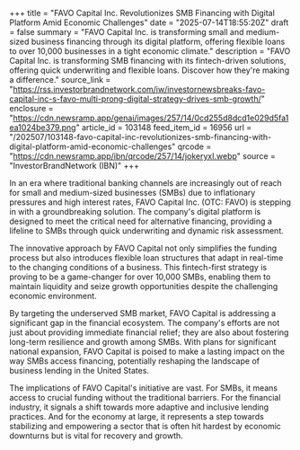 +++
title = "FAVO Capital Inc. Revolutionizes SMB Financing with Digital Platform Amid Economic Challenges"
date = "2025-07-14T18:55:20Z"
draft = false
summary = "FAVO Capital Inc. is transforming small and medium-sized business financing through its digital platform, offering flexible loans to over 10,000 businesses in a tight economic climate."
description = "FAVO Capital Inc. is transforming SMB financing with its fintech-driven solutions, offering quick underwriting and flexible loans. Discover how they're making a difference."
source_link = "https://rss.investorbrandnetwork.com/iw/investornewsbreaks-favo-capital-inc-s-favo-multi-prong-digital-strategy-drives-smb-growth/"
enclosure = "https://cdn.newsramp.app/genai/images/257/14/0cd255d8dcd1e029d5fa1ea1024be379.png"
article_id = 103148
feed_item_id = 16956
url = "/202507/103148-favo-capital-inc-revolutionizes-smb-financing-with-digital-platform-amid-economic-challenges"
qrcode = "https://cdn.newsramp.app/ibn/qrcode/257/14/jokeryxI.webp"
source = "InvestorBrandNetwork (IBN)"
+++

<p>In an era where traditional banking channels are increasingly out of reach for small and medium-sized businesses (SMBs) due to inflationary pressures and high interest rates, FAVO Capital Inc. (OTC: FAVO) is stepping in with a groundbreaking solution. The company's digital platform is designed to meet the critical need for alternative financing, providing a lifeline to SMBs through quick underwriting and dynamic risk assessment.</p><p>The innovative approach by FAVO Capital not only simplifies the funding process but also introduces flexible loan structures that adapt in real-time to the changing conditions of a business. This fintech-first strategy is proving to be a game-changer for over 10,000 SMBs, enabling them to maintain liquidity and seize growth opportunities despite the challenging economic environment.</p><p>By targeting the underserved SMB market, FAVO Capital is addressing a significant gap in the financial ecosystem. The company's efforts are not just about providing immediate financial relief; they are also about fostering long-term resilience and growth among SMBs. With plans for significant national expansion, FAVO Capital is poised to make a lasting impact on the way SMBs access financing, potentially reshaping the landscape of business lending in the United States.</p><p>The implications of FAVO Capital's initiative are vast. For SMBs, it means access to crucial funding without the traditional barriers. For the financial industry, it signals a shift towards more adaptive and inclusive lending practices. And for the economy at large, it represents a step towards stabilizing and empowering a sector that is often hit hardest by economic downturns but is vital for recovery and growth.</p>